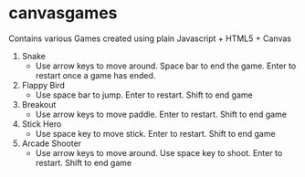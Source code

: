 # canvasgames
Contains various Games created using plain Javascript + HTML5 + Canvas

<ol>
<li>Snake 
  <ul><li>Use arrow keys to move around. Space bar to end the game. Enter to restart once a game has ended.</ul></li>
</li>
<li>Flappy Bird 
  <ul><li>Use space bar to jump. Enter to restart. Shift to end game</ul></li>
</li>
<li>Breakout 
  <ul><li>Use arrow keys to move paddle. Enter to restart. Shift to end game</ul></li>
</li>
<li>Stick Hero 
  <ul><li>Use space key to move stick. Enter to restart. Shift to end game</ul></li>
</li>
<li>Arcade Shooter 
  <ul><li>Use arrow keys to move around. Use space key to shoot. Enter to restart. Shift to end game</ul></li>
</li>
</ol>
